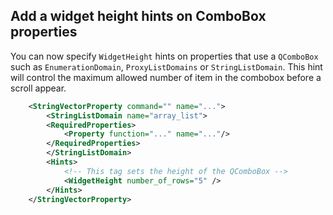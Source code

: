 ## Add a widget height hints on ComboBox properties

You can now specify `WidgetHeight` hints on properties that use a `QComboBox` such as `EnumerationDomain`, `ProxyListDomains` or `StringListDomain`. This hint will control the maximum allowed number of item in the combobox before a scroll appear.

```xml
    <StringVectorProperty command="" name="...">
        <StringListDomain name="array_list">
        <RequiredProperties>
            <Property function="..." name="..."/>
        </RequiredProperties>
        </StringListDomain>
        <Hints>
            <!-- This tag sets the height of the QComboBox -->
            <WidgetHeight number_of_rows="5" />
        </Hints>
    </StringVectorProperty>
```

